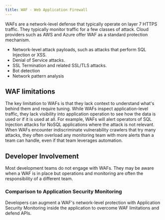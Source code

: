 ```yaml
---
title: WAF - Web Application Firewall
---
```


WAFs are a network-level defense that typically operate on layer 7 HTTPS traffic. They typically monitor traffic for a few classes of attack. Cloud providers such as AWS and Azure offer WAF as a standard protection mechanism.
- Network-level attack payloads, such as attacks that perform SQL Injection or XSS.
- Denial of Service attacks.
- SSL Termination and related SSL/TLS attacks.
- Bot detection
- Network pattern analysis

## WAF limitations

The key limitation to WAFs is that they lack context to understand what's behind them and require tuning. While WAFs inspect application-level traffic, they lack visibility into application operation to see how the data is used or if it is used at all. For example, WAFs will alert operators of SQL Injection attacks for NoSQL applications where the attack is not relevant. When WAFs encounter indiscriminate vulnerability crawlers that try many attacks, they often overload any monitoring team with more alerts than a team can handle, even if that team leverages automation.

## Developer Involvement

Most development teams do not engage with WAFs. They may be aware when a WAF is in place but operations and monitoring are often the responsibility of a different team.

### Comparison to Application Security Monitoring

Developers can augment a WAF's network-level protection with Application Security Monitoring inside the application to overcome WAF limitations and defend APIs.